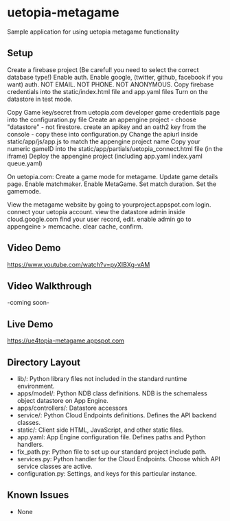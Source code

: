 uetopia-metagame
======================

Sample application for using uetopia metagame functionality

## Setup

Create a firebase project (Be careful!  you need to select the correct database type!)
Enable auth.  Enable google, (twitter, github, facebook if you want) auth.  NOT EMAIL.  NOT PHONE.  NOT ANONYMOUS.
Copy firebase credentials into the static/index.html file and app.yaml files
Turn on the datastore in test mode.

Copy Game key/secret from uetopia.com developer game credentials page into the configuration.py file
Create an appengine project - choose "datastore" - not firestore.
create an apikey and an oath2 key from the console - copy these into configuration.py
Change the apiurl inside static/app/js/app.js to match the appengine project name
Copy your numeric gameID into the static/app/partials/uetopia_connect.html file (in the iframe)
Deploy the appengine project (including app.yaml index.yaml queue.yaml)

On uetopia.com:
Create a game mode for metagame.
Update game details page.  Enable matchmaker.  Enable MetaGame.  Set match duration.  Set the gamemode.

View the metagame website by going to yourproject.appspot.com
login.  connect your uetopia account.
view the datastore admin inside cloud.google.com
find your user record, edit.
enable admin
go to appengeine > memcache.  clear cache, confirm.

## Video Demo

https://www.youtube.com/watch?v=pyXIBXg-vAM

## Video Walkthrough

-coming soon-

## Live Demo

https://ue4topia-metagame.appspot.com

## Directory Layout

- lib/: Python library files not included in the standard runtime environment.
- apps/model/: Python NDB class definitions. NDB is the schemaless object datastore
  on App Engine.
- apps/controllers/: Datastore accessors
- service/: Python Cloud Endpoints definitions. Defines the API backend classes.
- static/: Client side HTML, JavaScript, and other static files.
- app.yaml: App Engine configuration file. Defines paths and Python handlers.
- fix_path.py: Python file to set up our standard project include path.
- services.py: Python handler for the Cloud Endpoints. Choose which API service
  classes are active.
- configuration.py: Settings, and keys for this particular instance.


## Known Issues
- None
